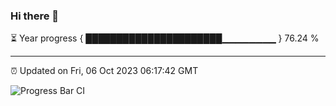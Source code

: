 ### Hi there 👋

⏳ Year progress { ██████████████████████▁▁▁▁▁▁▁▁ } 76.24 %

---

⏰ Updated on Fri, 06 Oct 2023 06:17:42 GMT

![Progress Bar CI](https://github.com/liununu/liununu/workflows/Progress%20Bar%20CI/badge.svg)
